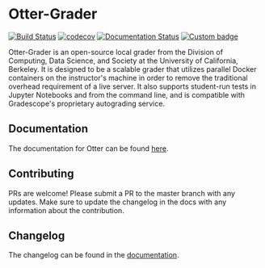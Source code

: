 # Otter-Grader

[![Build Status](https://travis-ci.org/ucbds-infra/otter-grader.svg?branch=master)](https://travis-ci.org/ucbds-infra/otter-grader)
[![codecov](https://codecov.io/gh/ucbds-infra/otter-grader/branch/master/graph/badge.svg)](https://codecov.io/gh/ucbds-infra/otter-grader)
[![Documentation Status](https://readthedocs.org/projects/otter-grader/badge/?version=latest)](https://otter-grader.readthedocs.io/en/latest/?badge=latest)
[![Custom badge](https://img.shields.io/endpoint?logo=slack&url=https%3A%2F%2Fraw.githubusercontent.com%2Fucbds-infra%2Fotter-grader%2Fmaster%2Fslack-shields.json)](https://join.slack.com/t/otter-grader/shared_invite/enQtOTM5MTQ0MzkwMTk0LTBiNWIzZTYxNDA2NDZmM2JkMzcwZjA4YWViNDM4ZTgyNDVhNDgwOTQ0NjNlZjcwNmY5YzJiZjZhZGNhNzc5MjA)

Otter-Grader is an open-source local grader from the Division of Computing, Data Science, and Society at the University of California, Berkeley. It is designed to be a scalable grader that utilizes parallel Docker containers on the instructor's machine in order to remove the traditional overhead requirement of a live server. It also supports student-run tests in Jupyter Notebooks and from the command line, and is compatible with Gradescope's proprietary autograding service.

## Documentation

The documentation for Otter can be found [here](https://otter-grader.rtfd.io).

## Contributing

PRs are welcome! Please submit a PR to the master branch with any updates. Make sure to update the changelog in the docs with any information about the contribution.

## Changelog

The changelog can be found in the [documentation](https://otter-grader.rtfd.io).
